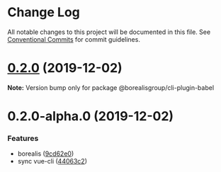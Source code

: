 # Change Log

All notable changes to this project will be documented in this file.
See [Conventional Commits](https://conventionalcommits.org) for commit guidelines.

# [0.2.0](https://github.com/vuejs/vue-cli/compare/@borealisgroup/cli-plugin-babel@0.2.0-alpha.0...@borealisgroup/cli-plugin-babel@0.2.0) (2019-12-02)

**Note:** Version bump only for package @borealisgroup/cli-plugin-babel





# 0.2.0-alpha.0 (2019-12-02)


### Features

* borealis ([9cd62e0](https://github.com/vuejs/vue-cli/commit/9cd62e08da44be893507f69f85e3763609e2139f))
* sync vue-cli ([44063c2](https://github.com/vuejs/vue-cli/commit/44063c244bca32cca6a224e93467d92c7ee7b67b))

